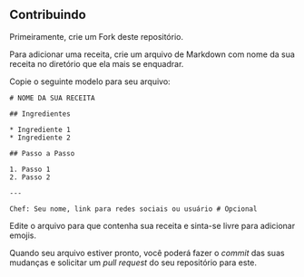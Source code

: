 ## Contribuindo

Primeiramente, crie um Fork deste repositório.

Para adicionar uma receita, crie um arquivo de Markdown com nome da sua receita no diretório que ela mais se enquadrar. 

Copie o seguinte modelo para seu arquivo:
```
# NOME DA SUA RECEITA

## Ingredientes

* Ingrediente 1
* Ingrediente 2

## Passo a Passo

1. Passo 1
2. Passo 2

---

Chef: Seu nome, link para redes sociais ou usuário # Opcional
```

Edite o arquivo para que contenha sua receita e sinta-se livre para adicionar emojis.

Quando seu arquivo estiver pronto, você poderá fazer o _commit_ das suas mudanças e solicitar um _pull request_
do seu repositório para este.
